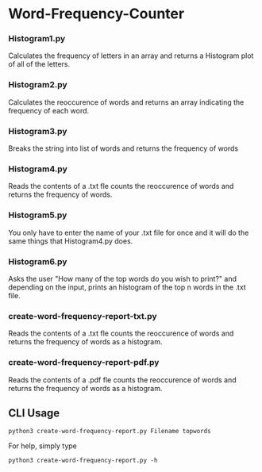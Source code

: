 # Word-Frequency-Counter

### Histogram1.py
Calculates the frequency of letters in an array and returns a Histogram plot of all of the letters.
### Histogram2.py
Calculates the reoccurence of words and returns an array indicating the frequency of each word.
### Histogram3.py
Breaks the string into list of words and returns the frequency of words
### Histogram4.py
Reads the contents of a .txt fle counts the reoccurence of words and returns the frequency of words.
### Histogram5.py
You only have to enter the name of your .txt file for once and it will do the same things that Histogram4.py does.
### Histogram6.py
Asks the user "How many of the top words do you wish to print?" and depending on the input, prints an histogram of the top n words in the .txt file.
### create-word-frequency-report-txt.py
Reads the contents of a .txt fle counts the reoccurence of words and returns the frequency of words as a histogram. 
### create-word-frequency-report-pdf.py
Reads the contents of a .pdf fle counts the reoccurence of words and returns the frequency of words as a histogram. 

## CLI Usage

```
python3 create-word-frequency-report.py Filename topwords
```

For help, simply type

```
python3 create-word-frequency-report.py -h
```
